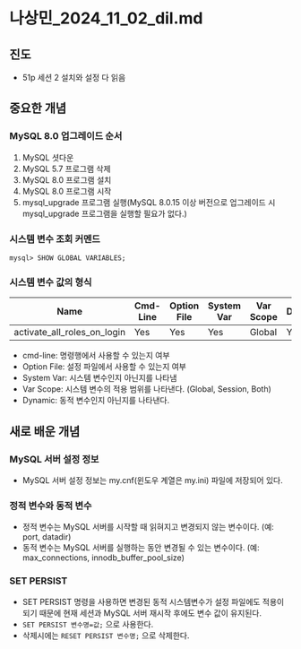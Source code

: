 # 나상민_2024_11_02_dil.md
## 진도
- 51p 세션 2 설치와 설정 다 읽음

## 중요한 개념
### MySQL 8.0 업그레이드 순서
1. MySQL 셧다운
2. MySQL 5.7 프로그램 삭제
3. MySQL 8.0 프로그램 설치
4. MySQL 8.0 프로그램 시작
5. mysql_upgrade 프로그램 실행(MySQL 8.0.15 이상 버전으로 업그레이드 시 mysql_upgrade 프로그램을 실행할 필요가 없다.)

### 시스템 변수 조회 커멘드
```shell
mysql> SHOW GLOBAL VARIABLES;
```

### 시스템 변수 값의 형식
| Name                        | Cmd-Line | Option File | System Var | Var Scope | Dynamic |
|-----------------------------|----------|-------------|------------|-----------|--------|
| activate_all_roles_on_login | Yes      | Yes         | Yes        | Global    | Yes    |
- cmd-line: 명령행에서 사용할 수 있는지 여부
- Option File: 설정 파일에서 사용할 수 있는지 여부
- System Var: 시스템 변수인지 아닌지를 나타냄
- Var Scope: 시스템 변수의 적용 범위를 나타낸다. (Global, Session, Both)
- Dynamic: 동적 변수인지 아닌지를 나타낸다.

## 새로 배운 개념
### MySQL 서버 설정 정보
- MySQL 서버 설정 정보는 my.cnf(윈도우 계열은 my.ini) 파일에 저장되어 있다.

### 정적 변수와 동적 변수
- 정적 변수는 MySQL 서버를 시작할 때 읽혀지고 변경되지 않는 변수이다. (예: port, datadir)
- 동적 변수는 MySQL 서버를 실행하는 동안 변경될 수 있는 변수이다. (예: max_connections, innodb_buffer_pool_size)

### SET PERSIST
- SET PERSIST 명령을 사용하면 변경된 동적 시스템변수가 설정 파일에도 적용이 되기 때문에 현재 세션과 MySQL 서버 재시작 후에도 변수 값이 유지된다.
- `SET PERSIST 변수명=값;` 으로 사용한다.
- 삭제시에는 `RESET PERSIST 변수명;` 으로 삭제한다.